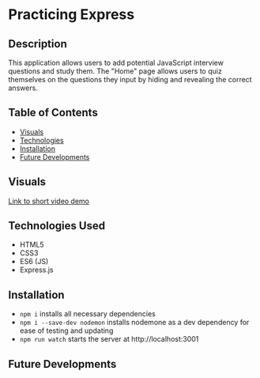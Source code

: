 # Practicing Express

## Description

This application allows users to add potential JavaScript interview questions and study them. The "Home" page allows users to quiz themselves on the questions they input by hiding and revealing the correct answers.

<!-- ## Getting Started

- Ensure you have node installed
- Create a package.json using `npm init -y` and `server.js` file
- Install express library: `npm i express`
- Install nodemon: `npm i --save-dev nodemon`
- Add `"watch": "nodemon server.js"` to `"scripts"` in package.json. Now you can use the command `npm run watch` to view your updates to code in real time. You can name "watch" whatever you want. -->

## Table of Contents

- [Visuals](#visuals)
- [Technologies](#technologies-used)
- [Installation](#installation)
- [Future Developments](#future-developments)

## Visuals

[Link to short video demo](#https://drive.google.com/file/d/1cbVWkYQmGeCy9Qr_Y1MdZzE0k-s7J2du/view)

## Technologies Used

- HTML5
- CSS3
- ES6 (JS)
- Express.js

## Installation

- `npm i` installs all necessary dependencies
- `npm i --save-dev nodemon` installs nodemone as a dev dependency for ease of testing and updating
- `npm run watch` starts the server at http://localhost:3001

## Future Developments
